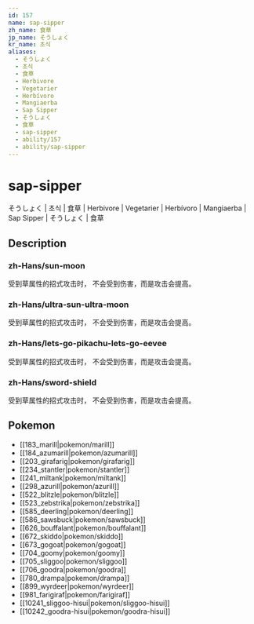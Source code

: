 ```yaml
---
id: 157
name: sap-sipper
zh_name: 食草
jp_name: そうしょく
kr_name: 초식
aliases:
  - そうしょく
  - 초식
  - 食草
  - Herbivore
  - Vegetarier
  - Herbívoro
  - Mangiaerba
  - Sap Sipper
  - そうしょく
  - 食草
  - sap-sipper
  - ability/157
  - ability/sap-sipper
---
```

# sap-sipper

そうしょく | 초식 | 食草 | Herbivore | Vegetarier | Herbívoro | Mangiaerba | Sap Sipper | そうしょく | 食草

## Description

### zh-Hans/sun-moon

受到草属性的招式攻击时，
不会受到伤害，而是攻击会提高。

### zh-Hans/ultra-sun-ultra-moon

受到草属性的招式攻击时，
不会受到伤害，而是攻击会提高。

### zh-Hans/lets-go-pikachu-lets-go-eevee

受到草属性的招式攻击时，
不会受到伤害，而是攻击会提高。

### zh-Hans/sword-shield

受到草属性的招式攻击时，
不会受到伤害，而是攻击会提高。

## Pokemon

- [[183_marill|pokemon/marill]]
- [[184_azumarill|pokemon/azumarill]]
- [[203_girafarig|pokemon/girafarig]]
- [[234_stantler|pokemon/stantler]]
- [[241_miltank|pokemon/miltank]]
- [[298_azurill|pokemon/azurill]]
- [[522_blitzle|pokemon/blitzle]]
- [[523_zebstrika|pokemon/zebstrika]]
- [[585_deerling|pokemon/deerling]]
- [[586_sawsbuck|pokemon/sawsbuck]]
- [[626_bouffalant|pokemon/bouffalant]]
- [[672_skiddo|pokemon/skiddo]]
- [[673_gogoat|pokemon/gogoat]]
- [[704_goomy|pokemon/goomy]]
- [[705_sliggoo|pokemon/sliggoo]]
- [[706_goodra|pokemon/goodra]]
- [[780_drampa|pokemon/drampa]]
- [[899_wyrdeer|pokemon/wyrdeer]]
- [[981_farigiraf|pokemon/farigiraf]]
- [[10241_sliggoo-hisui|pokemon/sliggoo-hisui]]
- [[10242_goodra-hisui|pokemon/goodra-hisui]]

